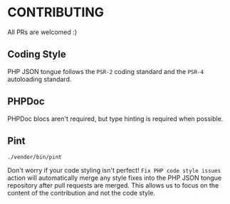 # CONTRIBUTING

All PRs are welcomed :)

## Coding Style

PHP JSON tongue follows the `PSR-2` coding standard and the `PSR-4` autoloading standard.

## PHPDoc

PHPDoc blocs aren't required, but type hinting is required when possible.

## Pint

```
./vendor/bin/pint
```

Don't worry if your code styling isn't perfect! `Fix PHP code style issues` action will automatically merge any style fixes into the PHP JSON tongue repository after pull requests are merged. This allows us to focus on the content of the contribution and not the code style.
